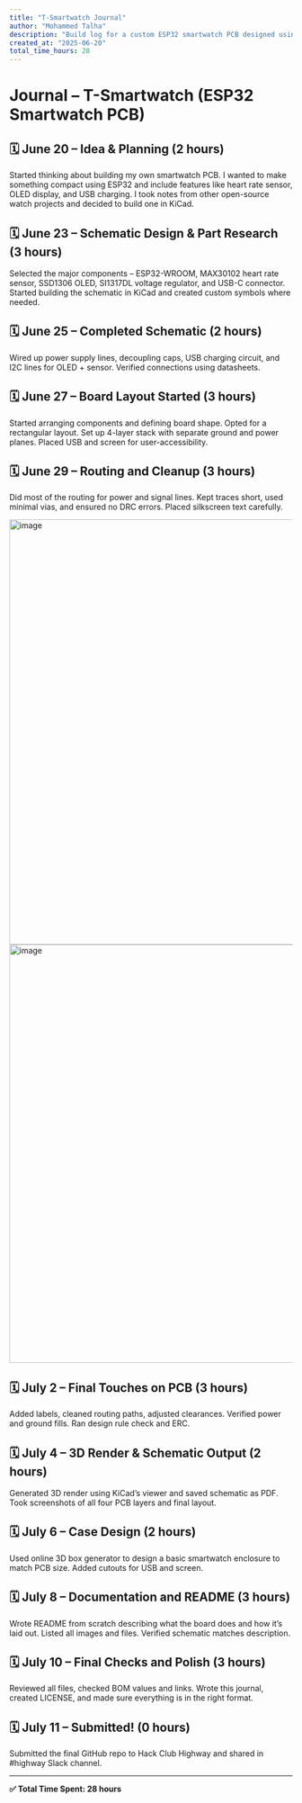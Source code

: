 ```yaml
---
title: "T-Smartwatch Journal"
author: "Mohammed Talha"
description: "Build log for a custom ESP32 smartwatch PCB designed using KiCad"
created_at: "2025-06-20"
total_time_hours: 28
---
```


# Journal – T-Smartwatch (ESP32 Smartwatch PCB)

## 🗓️ June 20 – Idea & Planning (2 hours)
Started thinking about building my own smartwatch PCB. I wanted to make something compact using ESP32 and include features like heart rate sensor, OLED display, and USB charging. I took notes from other open-source watch projects and decided to build one in KiCad.

## 🗓️ June 23 – Schematic Design & Part Research (3 hours)
Selected the major components – ESP32-WROOM, MAX30102 heart rate sensor, SSD1306 OLED, SI1317DL voltage regulator, and USB-C connector. Started building the schematic in KiCad and created custom symbols where needed.

## 🗓️ June 25 – Completed Schematic (2 hours)
Wired up power supply lines, decoupling caps, USB charging circuit, and I2C lines for OLED + sensor. Verified connections using datasheets.

## 🗓️ June 27 – Board Layout Started (3 hours)
Started arranging components and defining board shape. Opted for a rectangular layout. Set up 4-layer stack with separate ground and power planes. Placed USB and screen for user-accessibility.

## 🗓️ June 29 – Routing and Cleanup (3 hours)
Did most of the routing for power and signal lines. Kept traces short, used minimal vias, and ensured no DRC errors. Placed silkscreen text carefully.

<img width="760" height="756" alt="image" src="https://github.com/user-attachments/assets/7a4304ec-cf27-49a9-b235-e32f7b07df68" />
 
<img width="753" height="744" alt="image" src="https://github.com/user-attachments/assets/d47cac8a-fc1b-44aa-aeec-c0745e762aab" />


## 🗓️ July 2 – Final Touches on PCB (3 hours)
Added labels, cleaned routing paths, adjusted clearances. Verified power and ground fills. Ran design rule check and ERC.


## 🗓️ July 4 – 3D Render & Schematic Output (2 hours)
Generated 3D render using KiCad’s viewer and saved schematic as PDF. Took screenshots of all four PCB layers and final layout.


## 🗓️ July 6 – Case Design (2 hours)
Used online 3D box generator to design a basic smartwatch enclosure to match PCB size. Added cutouts for USB and screen.

## 🗓️ July 8 – Documentation and README (3 hours)
Wrote README from scratch describing what the board does and how it’s laid out. Listed all images and files. Verified schematic matches description.

## 🗓️ July 10 – Final Checks and Polish (3 hours)
Reviewed all files, checked BOM values and links. Wrote this journal, created LICENSE, and made sure everything is in the right format.

## 🗓️ July 11 – Submitted! (0 hours)
Submitted the final GitHub repo to Hack Club Highway and shared in #highway Slack channel.

---

**✅ Total Time Spent: 28 hours**
